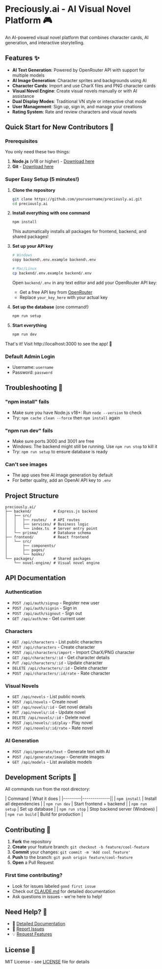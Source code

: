 # Preciously.ai - AI Visual Novel Platform 🎮

An AI-powered visual novel platform that combines character cards, AI generation, and interactive storytelling.

## Features ✨

- **AI Text Generation**: Powered by OpenRouter API with support for multiple models
- **AI Image Generation**: Character sprites and backgrounds using AI
- **Character Cards**: Import and use CharX files and PNG character cards
- **Visual Novel Engine**: Create visual novels manually or with AI assistance
- **Dual Display Modes**: Traditional VN style or interactive chat mode
- **User Management**: Sign up, sign in, and manage your creations
- **Rating System**: Rate and review characters and visual novels

## Quick Start for New Contributors 🚀

### Prerequisites
You only need these two things:
1. **Node.js** (v18 or higher) - [Download here](https://nodejs.org/)
2. **Git** - [Download here](https://git-scm.com/)

### Super Easy Setup (5 minutes!)

1. **Clone the repository**
   ```bash
   git clone https://github.com/yourusername/preciously.ai.git
   cd preciously.ai
   ```

2. **Install everything with one command**
   ```bash
   npm install
   ```
   This automatically installs all packages for frontend, backend, and shared packages!

3. **Set up your API key**
   ```bash
   # Windows
   copy backend\.env.example backend\.env
   
   # Mac/Linux
   cp backend/.env.example backend/.env
   ```
   
   Open `backend/.env` in any text editor and add your OpenRouter API key:
   - Get a free API key from [OpenRouter](https://openrouter.ai/)
   - Replace `your_key_here` with your actual key

4. **Set up the database** (one command!)
   ```bash
   npm run setup
   ```

5. **Start everything**
   ```bash
   npm run dev
   ```

That's it! Visit http://localhost:3000 to see the app! 🎉

### Default Admin Login
- Username: `username`
- Password: `password`

## Troubleshooting 🔧

### "npm install" fails
- Make sure you have Node.js v18+: Run `node --version` to check
- Try: `npm cache clean --force` then `npm install` again

### "npm run dev" fails
- Make sure ports 3000 and 3001 are free
- Windows: The backend might still be running. Use `npm run stop` to kill it
- Try: `npm run setup` to ensure database is ready

### Can't see images
- The app uses free AI image generation by default
- For better quality, add an OpenAI API key to `.env`

## Project Structure

```
preciously.ai/
├── backend/          # Express.js backend
│   ├── src/
│   │   ├── routes/   # API routes
│   │   ├── services/ # Business logic
│   │   └── index.ts  # Server entry point
│   └── prisma/       # Database schema
├── frontend/         # React frontend
│   └── src/
│       ├── components/
│       ├── pages/
│       └── hooks/
└── packages/         # Shared packages
    └── novel-engine/ # Visual novel engine
```

## API Documentation

### Authentication
- `POST /api/auth/signup` - Register new user
- `POST /api/auth/signin` - Sign in
- `POST /api/auth/signout` - Sign out
- `GET /api/auth/me` - Get current user

### Characters
- `GET /api/characters` - List public characters
- `POST /api/characters` - Create character
- `POST /api/characters/import` - Import CharX/PNG character
- `GET /api/characters/:id` - Get character details
- `PUT /api/characters/:id` - Update character
- `DELETE /api/characters/:id` - Delete character
- `POST /api/characters/:id/rate` - Rate character

### Visual Novels
- `GET /api/novels` - List public novels
- `POST /api/novels` - Create novel
- `GET /api/novels/:id` - Get novel details
- `PUT /api/novels/:id` - Update novel
- `DELETE /api/novels/:id` - Delete novel
- `POST /api/novels/:id/play` - Play novel
- `POST /api/novels/:id/rate` - Rate novel

### AI Generation
- `POST /api/generate/text` - Generate text with AI
- `POST /api/generate/image` - Generate images
- `GET /api/models` - List available models

## Development Scripts 📝

All commands run from the root directory:

| Command | What it does |
|---------|--------------||
| `npm install` | Install all dependencies |
| `npm run dev` | Start frontend + backend |
| `npm run setup` | Set up database |
| `npm run stop` | Stop backend server (Windows) |
| `npm run build` | Build for production |

## Contributing 🤝

1. **Fork** the repository
2. **Create** your feature branch: `git checkout -b feature/cool-feature`
3. **Commit** your changes: `git commit -m 'Add cool feature'`
4. **Push** to the branch: `git push origin feature/cool-feature`
5. **Open** a Pull Request

### First time contributing?
- Look for issues labeled `good first issue`
- Check out [CLAUDE.md](./CLAUDE.md) for detailed documentation
- Ask questions in issues - we're here to help!

## Need Help? 💬

- 📖 [Detailed Documentation](./CLAUDE.md)
- 🐛 [Report Issues](https://github.com/yourusername/preciously.ai/issues)
- 💡 [Request Features](https://github.com/yourusername/preciously.ai/issues/new)

## License 📄

MIT License - see [LICENSE](./LICENSE) file for details